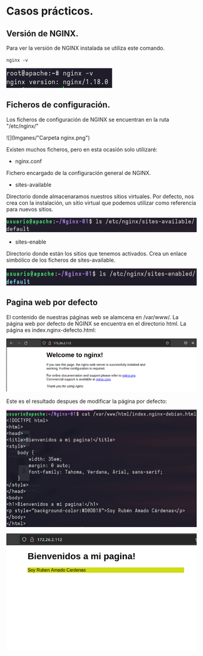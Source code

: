 # Casos prácticos.

## Versión de NGINX.

Para ver la versión de NGINX instalada se utiliza este comando.

`nginx -v`

![](Imagenes/Version.png)

## Ficheros de configuración.

Los ficheros de configuración de NGINX se encuentran en la ruta "/etc/nginx/"

![](Imganes/"Carpeta nginx.png")

Existen muchos ficheros, pero en esta ocasión solo utilizaré:

- nginx.conf

Fichero encargado de la configuración general de NGINX.

- sites-available

Directorio donde almacenaramos nuestros sitios virtuales. Por defecto, nos crea con la instalación, un sitio virtual que podemos utilizar como referencia para nuevos sitios. 

![](Imagenes/available.png)

- sites-enable

Directorio donde están los sitios que tenemos activados. Crea un enlace simbólico de los ficheros de sites-available.

![](Imagenes/enable.png)

## Pagina web por defecto

El contenido de nuestras páginas web se alamcena en /var/www/. La página web por defecto de NGINX se encuentra en el directorio html. La página es index.nginx-defecto.html:

![](Imagenes/pagina.png)

Este es el resultado despues de modificar la página por defecto:

![](Imagenes/cat.png)

![](Imagenes/mipagina.png)
